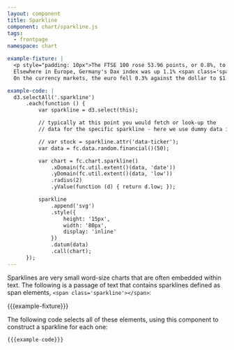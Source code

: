 ```yaml
---
layout: component
title: Sparkline
component: chart/sparkline.js
tags:
  - frontpage
namespace: chart

example-fixture: |
  <p style="padding: 10px">The FTSE 100 rose 53.96 points, or 0.8%, to 6,574.94 <span class='sparkline'></span>.
  Elsewhere in Europe, Germany's Dax index was up 1.1% <span class='sparkline'></span>, while in France, the Cac 40 index climbed 1% <span class='sparkline'></span>.
  On the currency markets, the euro fell 0.3% against the dollar to $1.1111 <span class='sparkline'></span>. The pound rose 0.2% against the euro to €1.4138 <span class='sparkline'></span> and was flat against the dollar at $1.5711 <span class='sparkline'></span>.</p>

example-code: |
  d3.selectAll('.sparkline')
      .each(function () {
          var sparkline = d3.select(this);

          // typically at this point you would fetch or look-up the
          // data for the specific sparkline - here we use dummy data instead

          // var stock = sparkline.attr('data-ticker');
          var data = fc.data.random.financial()(50);

          var chart = fc.chart.sparkline()
              .xDomain(fc.util.extent()(data, 'date'))
              .yDomain(fc.util.extent()(data, 'low'))
              .radius(2)
              .yValue(function (d) { return d.low; });

          sparkline
              .append('svg')
              .style({
                  height: '15px',
                  width: '80px',
                  display: 'inline'
              })
              .datum(data)
              .call(chart);
      });
---
```


Sparklines are very small word-size charts that are often embedded within text. The following is a passage of text that contains sparklines defined as span elements, `<span class='sparkline'></span>`:

{{{example-fixture}}}

The following code selects all of these elements, using this component to construct a sparkline for each one:

```js
{{{example-code}}}
```

<script type="text/javascript">
(function () {
  {{{example-code}}}
}());
</script>


